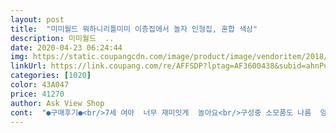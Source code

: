```yaml
---
layout: post 
title:  "미미월드 뭐하니리틀미미 이층집에서 놀자 인형집, 혼합 색상" 
description: 미미월드  ..
date: 2020-04-23 06:24:44 
img: https://static.coupangcdn.com/image/product/image/vendoritem/2018/11/05/3892812393/2b5dfd0f-c517-4605-b765-fe04243c1b0e.jpg 
linkUrl: https://link.coupang.com/re/AFFSDP?lptag=AF3600438&subid=ahnPublicAsk&pageKey=124192742&itemId=367635992&vendorItemId=3892812393&traceid=V0-113-5d86d4684a281db1 
categories: [1020] 
color: 43A047 
price: 41270 
author: Ask View Shop 
cont:  "●구매후기●<br/>7세 여아  너무 재미잇게  놀아요<br/>구성중 소모품도 나름  양호해요<br/>똑같은게 아니면 싸울까봐 같은걸로했어요ㅎㅎ<br/>막상받아보니 가격대가 좀 비싼감이 있지않나 싶지만 이미 구매한거 잘 사용해야죠.<br/>아직어려서 정리안되지만 관심보이며 앞에서 잘 노네요<br/>쌍둥이아빠인 가게직원분께 어린이날 쌍둥이들 선물로 두개주문했어요~~^^<br/>아이들이 너무너무 좋아했다고,,감사하다고,,<br/>이런맛에 선물 챙기나봅니다ㅎㅎ<br/>허접하거나 그런 느낌은 없어요<br/>7세 여아  너무 재미잇게  놀아요<br/>구성중 소모품도 나름  양호해요<br/>똑같은게 아니면 싸울까봐 같은걸로했어요ㅎㅎ<br/>막상받아보니 가격대가 좀 비싼감이 있지않나 싶지만 이미 구매한거 잘 사용해야죠.<br/>아직어려서 정리안되지만 관심보이며 앞에서 잘 노네요<br/>쌍둥이아빠인 가게직원분께 어린이날 쌍둥이들 선물로 두개주문했어요~~^^<br/>아이들이 너무너무 좋아했다고,,감사하다고,,<br/>이런맛에 선물 챙기나봅니다ㅎㅎ<br/>허접하거나 그런 느낌은 없어요<br/>" 
---
```

